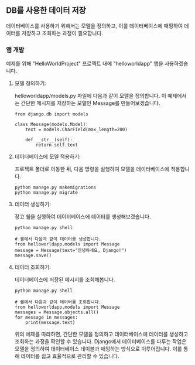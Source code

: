 ## DB를 사용한 데이터 저장
데이터베이스를 사용하기 위해서는 모델을 정의하고, 이를 데이터베이스에 매핑하여 데이터를 저장하고 조회하는 과정이 필요합니다.

### 앱 개발
예제를 위해 "HelloWorldProject" 프로젝트 내에 "helloworldapp" 앱을 사용하겠습니다.

1. 모델 정의하기:
   
    helloworldapp/models.py 파일에 다음과 같이 모델을 정의합니다. 이 예제에서는 간단한 메시지를 저장하는 모델인 Message를 만들어보겠습니다.
    ```
    from django.db import models

    class Message(models.Model):
        text = models.CharField(max_length=200)

        def __str__(self):
            return self.text
    ```

2. 데이터베이스에 모델 적용하기:
   
    프로젝트 폴더로 이동한 뒤, 다음 명령을 실행하여 모델을 데이터베이스에 적용합니다.
    ```
    python manage.py makemigrations
    python manage.py migrate
    ```

3. 데이터 생성하기:
   
    장고 쉘을 실행하여 데이터베이스에 데이터를 생성해보겠습니다.
    ```
    python manage.py shell
    ```

    ```
    # 쉘에서 다음과 같이 데이터를 생성합니다.
    from helloworldapp.models import Message
    message = Message(text="안녕하세요, Django!")
    message.save()
    ```

4. 데이터 조회하기:
   
    데이터베이스에 저장된 메시지를 조회해봅니다.
    ```
    python manage.py shell
    ```

    ```
    # 쉘에서 다음과 같이 데이터를 조회합니다.
    from helloworldapp.models import Message
    messages = Message.objects.all()
    for message in messages:
        print(message.text)
    ```

    위의 예제를 따라하면, 간단한 모델을 정의하고 데이터베이스에 데이터를 생성하고 조회하는 과정을 확인할 수 있습니다. Django에서 데이터베이스를 다루는 작업은 모델을 정의하여 데이터베이스 테이블과 매핑하는 방식으로 이루어집니다. 이를 통해 데이터를 쉽고 효율적으로 관리할 수 있습니다.
